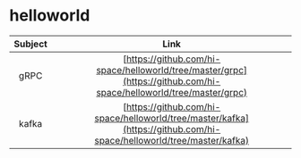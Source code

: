 # helloworld

| Subject | Link |
| :---: | :---: |
| gRPC | [https://github.com/hi-space/helloworld/tree/master/grpc](https://github.com/hi-space/helloworld/tree/master/grpc) |
| kafka | [https://github.com/hi-space/helloworld/tree/master/kafka](https://github.com/hi-space/helloworld/tree/master/kafka) |


